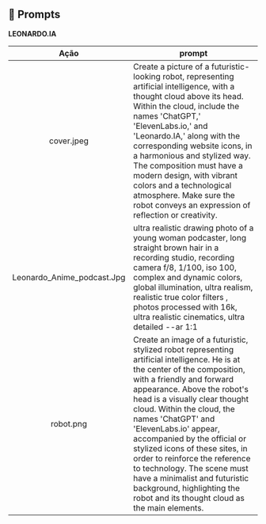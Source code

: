 ## 🧠 Prompts


**LEONARDO.IA** 

|   Ação   | prompt                                                                                                                                                                                                                                                                         |
| :------: | ------------------------------------------------------------------------------------------------------------------------------------------------------------------------------------------------------------------------------------------------------------------------------ |
| cover.jpeg | Create a picture of a futuristic-looking robot, representing artificial intelligence, with a thought cloud above its head. Within the cloud, include the names 'ChatGPT,' 'ElevenLabs.io,' and 'Leonardo.IA,' along with the corresponding website icons, in a harmonious and stylized way. The composition must have a modern design, with vibrant colors and a technological atmosphere. Make sure the robot conveys an expression of reflection or creativity.
| Leonardo_Anime_podcast.Jpg  | ultra realistic drawing photo of a young woman podcaster, long straight brown hair in a recording studio, recording camera f/8, 1/100, iso 100, complex and dynamic colors, global illumination, ultra realism, realistic true color filters , photos processed with 16k, ultra realistic cinematics, ultra detailed --ar 1:1
| robot.png | Create an image of a futuristic, stylized robot representing artificial intelligence. He is at the center of the composition, with a friendly and forward appearance. Above the robot's head is a visually clear thought cloud. Within the cloud, the names 'ChatGPT' and 'ElevenLabs.io' appear, accompanied by the official or stylized icons of these sites, in order to reinforce the reference to technology. The scene must have a minimalist and futuristic background, highlighting the robot and its thought cloud as the main elements.